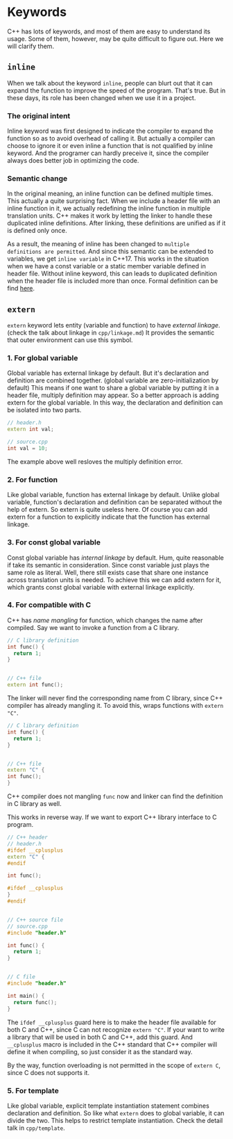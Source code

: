 # Keywords

C++ has lots of keywords, and most of them are easy to understand its usage.
Some of them, however, may be quite difficult to figure out. Here we will
clarify them.

## `inline`

When we talk about the keyword `inline`, people can blurt out that it can
expand the function to improve the speed of the program. That's true. But in
these days, its role has been changed when we use it in a project.

### The original intent

Inline keyword was first designed to indicate the compiler to expand the
function so as to avoid overhead of calling it. But actually a compiler can
choose to ignore it or even inline a function that is not qualified by inline
keyword.  And the programer can hardly preceive it, since the compiler always
does better job in optimizing the code.

### Semantic change

In the original meaning, an inline function can be defined multiple times. This
actually a quite surprising fact. When we include a header file with an inline
function in it, we actually redefining the inline function in multiple
translation units. C++ makes it work by letting the linker to handle these
duplicated inline definitions. After linking, these definitions are unified
as if it is defined only once.

As a result, the meaning of inline has been changed to `multiple definitions
are permitted`. And since this semantic can be extended to variables, we get
`inline variable` in C++17. This works in the situation when we have a const
variable or a static member variable defined in header file. Without inline
keyword, this can leads to duplicated definition when the header file is
included more than once. Formal definition can be find
[here](https://en.cppreference.com/w/cpp/language/inline).

## `extern`

`extern` keyword lets entity (variable and function) to have *external
linkage*. (check the talk about linkage in `cpp/linkage.md`) It provides the
semantic that outer environment can use this symbol.

### 1. For global variable

Global variable has external linkage by default. But it's declaration and
definition are combined together. (global variable are zero-initialization by
default) This means if one want to share a global variable by putting it in a
header file, multiply definition may appear. So a better approach is adding
extern for the global variable. In this way, the declaration and definition can
be isolated into two parts.

```C++
// header.h
extern int val;

// source.cpp
int val = 10;
```

The example above well resloves the multiply definition error.

### 2. For function

Like global variable, function has external linkage by default. Unlike global
variable, function's declaration and definition can be separated without the
help of extern.  So extern is quite useless here. Of course you can add extern
for a function to explicitly indicate that the function has external linkage.

### 3. For const global variable

Const global variable has *internal linkage* by default. Hum, quite reasonable
if take its semantic in consideration. Since const variable just plays the same
role as literal. Well, there still exists case that share one instance across
translation units is needed. To achieve this we can add extern for it, which
grants const global variable with external linkage explicitly.

### 4. For compatible with C

C++ has *name mangling* for function, which changes the name after compiled.
Say we want to invoke a function from a C library.

```C++
// C library definition
int func() {
  return 1;
}


// C++ file
extern int func();
```

The linker will never find the corresponding name from C library, since C++
compiler has already mangling it.  To avoid this, wraps functions with `extern
"C"`.

```C++
// C library definition
int func() {
  return 1;
}


// C++ file
extern "C" {
int func();
}
```

C++ compiler does not mangling `func` now and linker can find the definition
in C library as well.

This works in reverse way. If we want to export C++ library interface to C
program.

```C++
// C++ header
// header.h
#ifdef __cplusplus
extern "C" {
#endif

int func();

#ifdef __cplusplus
}
#endif


// C++ source file
// source.cpp
#include "header.h"

int func() {
  return 1;
}


// C file
#include "header.h"

int main() {
  return func();
}
```

The `ifdef __cplusplus` guard here is to make the header file available for
both C and C++, since C can not recognize `extern "C"`. If your want to write a
library that will be used in both C and C++, add this guard. And `__cplusplus`
macro is included in the C++ standard that C++ compiler will define it when
compiling, so just consider it as the standard way.

By the way, function overloading is not permitted in the scope of `extern C`,
since C does not supports it.

### 5. For template

Like global variable, explicit template instantiation statement combines
declaration and definition. So like what `extern` does to global variable, it
can divide the two. This helps to restrict template instantiation. Check the
detail talk in `cpp/template`.
